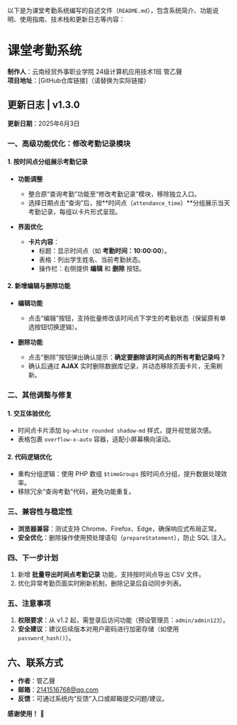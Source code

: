 以下是为课堂考勤系统编写的自述文件（`README.md`），包含系统简介、功能说明、使用指南、技术栈和更新日志等内容：


# 课堂考勤系统  

**制作人**：云南经贸外事职业学院 24级计算机应用技术1班 管乙聲  
**项目地址**：[GitHub仓库链接]（请替换为实际链接）  


## 更新日志 | v1.3.0  
**更新日期**：2025年6月3日  


### 一、高级功能优化：修改考勤记录模块  
#### 1. 按时间点分组展示考勤记录  
- **功能调整**  
  - 整合原“查询考勤”功能至“修改考勤记录”模块，移除独立入口。  
  - 选择日期点击“查询”后，按**时间点（`attendance_time`）**分组展示当天考勤记录，每组以卡片形式呈现。  

- **界面优化**  
  - **卡片内容**：  
    - 标题：显示时间点（如 **考勤时间：10:00:00**）。  
    - 表格：列出学生姓名、当前考勤状态。  
    - 操作栏：右侧提供 **编辑** 和 **删除** 按钮。  

#### 2. 新增编辑与删除功能  
- **编辑功能**  
  - 点击“编辑”按钮，支持批量修改该时间点下学生的考勤状态（保留原有单选按钮切换逻辑）。  

- **删除功能**  
  - 点击“删除”按钮弹出确认提示：**确定要删除该时间点的所有考勤记录吗？**  
  - 确认后通过 **AJAX** 实时删除数据库记录，并动态移除页面卡片，无需刷新。  


### 二、其他调整与修复  
#### 1. 交互体验优化  
- 时间点卡片添加 `bg-white rounded shadow-md` 样式，提升视觉层次感。  
- 表格包裹 `overflow-x-auto` 容器，适配小屏幕横向滚动。  

#### 2. 代码逻辑优化  
- 重构分组逻辑：使用 PHP 数组 `$timeGroups` 按时间点分组，提升数据处理效率。  
- 移除冗余“查询考勤”代码，避免功能重复。  


### 三、兼容性与稳定性  
- **浏览器兼容**：测试支持 Chrome、Firefox、Edge，确保响应式布局正常。  
- **安全优化**：删除操作使用预处理语句（`prepareStatement`），防止 SQL 注入。  


### 四、下一步计划  
1. 新增 **批量导出时间点考勤记录** 功能，支持按时间点导出 CSV 文件。  
2. 优化异常考勤页面实时刷新机制，删除记录后自动同步列表。  


### 五、注意事项  
1. **权限要求**：从 v1.2 起，需登录后访问功能（预设管理员：`admin/admin123`）。  
2. **安全建议**：建议后续版本对用户密码进行加密存储（如使用 `password_hash()`）。  


## 六、联系方式  
- **作者**：管乙聲  
- **邮箱**：2141516768@qq.com  
- **反馈**：可通过系统内“反馈”入口或邮箱提交问题/建议。  


**感谢使用！** 🌟  

 

